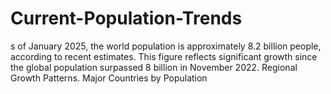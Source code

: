# Current-Population-Trends
s of January 2025, the world population is approximately 8.2 billion people, according to recent estimates. This figure reflects significant growth since the global population surpassed 8 billion in November 2022. Regional Growth Patterns. Major Countries by Population
